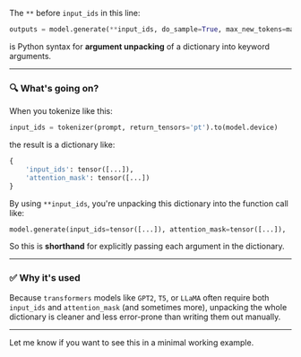 The `**` before `input_ids` in this line:

```python
outputs = model.generate(**input_ids, do_sample=True, max_new_tokens=max_new_tokens, temperature=temperature)
```

is Python syntax for **argument unpacking** of a dictionary into keyword arguments.

---

### 🔍 What's going on?

When you tokenize like this:

```python
input_ids = tokenizer(prompt, return_tensors='pt').to(model.device)
```

the result is a dictionary like:

```python
{
    'input_ids': tensor([...]),
    'attention_mask': tensor([...])
}
```

By using `**input_ids`, you're unpacking this dictionary into the function call like:

```python
model.generate(input_ids=tensor([...]), attention_mask=tensor([...]), ...)
```

So this is **shorthand** for explicitly passing each argument in the dictionary.

---

### ✅ Why it's used

Because `transformers` models like `GPT2`, `T5`, or `LLaMA` often require both `input_ids` and `attention_mask` (and sometimes more), unpacking the whole dictionary is cleaner and less error-prone than writing them out manually.

---

Let me know if you want to see this in a minimal working example.

